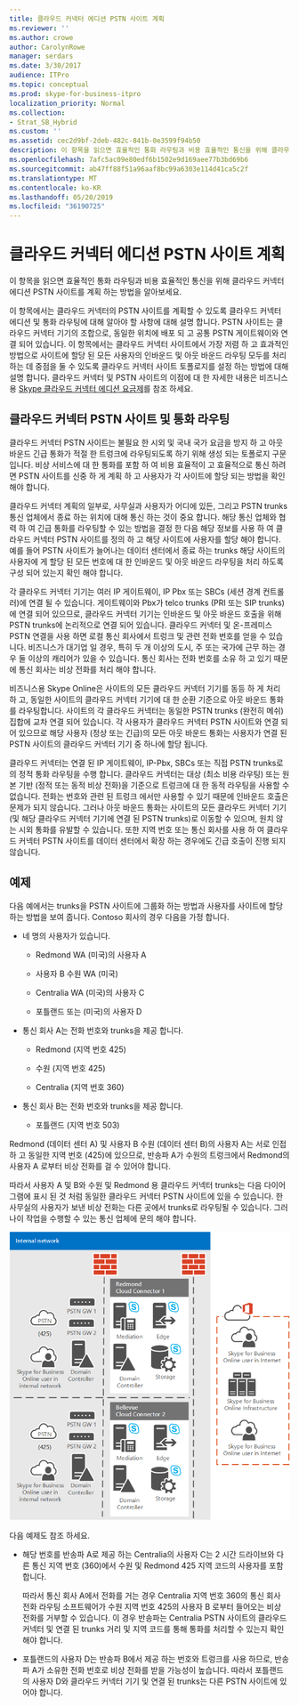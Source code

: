 ```yaml
---
title: 클라우드 커넥터 에디션 PSTN 사이트 계획
ms.reviewer: ''
ms.author: crowe
author: CarolynRowe
manager: serdars
ms.date: 3/30/2017
audience: ITPro
ms.topic: conceptual
ms.prod: skype-for-business-itpro
localization_priority: Normal
ms.collection:
- Strat_SB_Hybrid
ms.custom: ''
ms.assetid: cec2d9bf-2deb-482c-841b-0e3599f94b50
description: 이 항목을 읽으면 효율적인 통화 라우팅과 비용 효율적인 통신을 위해 클라우드 커넥터 에디션 PSTN 사이트를 계획 하는 방법을 알아보세요.
ms.openlocfilehash: 7afc5ac09e80edf6b1502e9d169aee77b3bd69b6
ms.sourcegitcommit: ab47ff88f51a96aaf8bc99a6303e114d41ca5c2f
ms.translationtype: MT
ms.contentlocale: ko-KR
ms.lasthandoff: 05/20/2019
ms.locfileid: "36190725"
---
```

# <a name="plan-for-cloud-connector-edition-pstn-sites"></a>클라우드 커넥터 에디션 PSTN 사이트 계획
 
이 항목을 읽으면 효율적인 통화 라우팅과 비용 효율적인 통신을 위해 클라우드 커넥터 에디션 PSTN 사이트를 계획 하는 방법을 알아보세요.
  
이 항목에서는 클라우드 커넥터의 PSTN 사이트를 계획할 수 있도록 클라우드 커넥터 에디션 및 통화 라우팅에 대해 알아야 할 사항에 대해 설명 합니다. PSTN 사이트는 클라우드 커넥터 기기의 조합으로, 동일한 위치에 배포 되 고 공통 PSTN 게이트웨이와 연결 되어 있습니다. 이 항목에서는 클라우드 커넥터 사이트에서 가장 저렴 하 고 효과적인 방법으로 사이트에 할당 된 모든 사용자의 인바운드 및 아웃 바운드 라우팅 모두를 처리 하는 데 중점을 둘 수 있도록 클라우드 커넥터 사이트 토폴로지를 설정 하는 방법에 대해 설명 합니다. 클라우드 커넥터 및 PSTN 사이트의 이점에 대 한 자세한 내용은 비즈니스용 [Skype 클라우드 커넥터 에디션 요금제](plan-skype-for-business-cloud-connector-edition.md)를 참조 하세요. 
  
## <a name="cloud-connector-pstn-sites-and-call-routing"></a>클라우드 커넥터 PSTN 사이트 및 통화 라우팅

클라우드 커넥터 PSTN 사이트는 불필요 한 시외 및 국내 국가 요금을 방지 하 고 아웃 바운드 긴급 통화가 적절 한 트렁크에 라우팅되도록 하기 위해 생성 되는 토폴로지 구문입니다. 비상 서비스에 대 한 통화를 포함 하 여 비용 효율적이 고 효율적으로 통신 하려면 PSTN 사이트를 신중 하 게 계획 하 고 사용자가 각 사이트에 할당 되는 방법을 확인 해야 합니다. 
  
클라우드 커넥터 계획의 일부로, 사무실과 사용자가 어디에 있든, 그리고 PSTN trunks 통신 업체에서 종료 하는 위치에 대해 통신 하는 것이 중요 합니다. 해당 통신 업체와 협력 하 여 긴급 통화를 라우팅할 수 있는 방법을 결정 한 다음 해당 정보를 사용 하 여 클라우드 커넥터 PSTN 사이트를 정의 하 고 해당 사이트에 사용자를 할당 해야 합니다. 예를 들어 PSTN 사이트가 늘어나는 데이터 센터에서 종료 하는 trunks 해당 사이트의 사용자에 게 할당 된 모든 번호에 대 한 인바운드 및 아웃 바운드 라우팅을 처리 하도록 구성 되어 있는지 확인 해야 합니다. 
  
각 클라우드 커넥터 기기는 여러 IP 게이트웨이, IP Pbx 또는 SBCs (세션 경계 컨트롤러)에 연결 될 수 있습니다. 게이트웨이와 Pbx가 telco trunks (PRI 또는 SIP trunks)에 연결 되어 있으므로, 클라우드 커넥터 기기는 인바운드 및 아웃 바운드 호출을 위해 PSTN trunks에 논리적으로 연결 되어 있습니다. 클라우드 커넥터 및 온-프레미스 PSTN 연결을 사용 하면 로컬 통신 회사에서 트렁크 및 관련 전화 번호를 얻을 수 있습니다. 비즈니스가 대기업 일 경우, 특히 두 개 이상의 도시, 주 또는 국가에 근무 하는 경우 둘 이상의 캐리어가 있을 수 있습니다. 통신 회사는 전화 번호를 소유 하 고 있기 때문에 통신 회사는 비상 전화를 처리 해야 합니다.
  
비즈니스용 Skype Online은 사이트의 모든 클라우드 커넥터 기기를 동등 하 게 처리 하 고, 동일한 사이트의 클라우드 커넥터 기기에 대 한 순환 기준으로 아웃 바운드 통화를 라우팅합니다. 사이트의 각 클라우드 커넥터는 동일한 PSTN trunks (완전히 메쉬) 집합에 교차 연결 되어 있습니다. 각 사용자가 클라우드 커넥터 PSTN 사이트와 연결 되어 있으므로 해당 사용자 (정상 또는 긴급)의 모든 아웃 바운드 통화는 사용자가 연결 된 PSTN 사이트의 클라우드 커넥터 기기 중 하나에 할당 됩니다. 
  
클라우드 커넥터는 연결 된 IP 게이트웨이, IP-Pbx, SBCs 또는 직접 PSTN trunks로의 정적 통화 라우팅을 수행 합니다. 클라우드 커넥터는 대상 (최소 비용 라우팅) 또는 원본 기반 (정적 또는 동적 비상 전화)을 기준으로 트렁크에 대 한 동적 라우팅을 사용할 수 없습니다. 전화는 번호와 관련 된 트렁크 에서만 사용할 수 있기 때문에 인바운드 호출은 문제가 되지 않습니다. 그러나 아웃 바운드 통화는 사이트의 모든 클라우드 커넥터 기기 (및 해당 클라우드 커넥터 기기에 연결 된 PSTN trunks)로 이동할 수 있으며, 원치 않는 시외 통화를 유발할 수 있습니다. 또한 지역 번호 또는 통신 회사를 사용 하 여 클라우드 커넥터 PSTN 사이트를 데이터 센터에서 확장 하는 경우에도 긴급 호출이 진행 되지 않습니다.
  
## <a name="an-example"></a>예제

다음 예에서는 trunks을 PSTN 사이트에 그룹화 하는 방법과 사용자를 사이트에 할당 하는 방법을 보여 줍니다. Contoso 회사의 경우 다음을 가정 합니다.
  
- 네 명의 사용자가 있습니다. 
    
  - Redmond WA (미국)의 사용자 A
    
  - 사용자 B 수원 WA (미국)
    
  - Centralia WA (미국)의 사용자 C
    
  - 포틀랜드 또는 (미국)의 사용자 D
    
- 통신 회사 A는 전화 번호와 trunks을 제공 합니다.
    
  - Redmond (지역 번호 425)
    
  - 수원 (지역 번호 425)
    
  - Centralia (지역 번호 360)
    
- 통신 회사 B는 전화 번호와 trunks을 제공 합니다.
    
  -  포틀랜드 (지역 번호 503)
    
Redmond (데이터 센터 A) 및 사용자 B 수원 (데이터 센터 B)의 사용자 A는 서로 인접 하 고 동일한 지역 번호 (425)에 있으므로, 반송파 A가 수원의 트렁크에서 Redmond의 사용자 A 로부터 비상 전화를 걸 수 있어야 합니다. 
  
따라서 사용자 A 및 B와 수원 및 Redmond 용 클라우드 커넥터 trunks는 다음 다이어그램에 표시 된 것 처럼 동일한 클라우드 커넥터 PSTN 사이트에 있을 수 있습니다. 한 사무실의 사용자가 보낸 비상 전화는 다른 곳에서 trunks로 라우팅될 수 있습니다. 그러나이 작업을 수행할 수 있는 통신 업체에 문의 해야 합니다.
  
![PSTN 사이트를 설정 하는 방법](../../media/2659caa7-9c18-4d4f-9c7a-61d0e6a07dc3.png)
  
다음 예제도 참조 하세요.
  
- 해당 번호를 반송파 A로 제공 하는 Centralia의 사용자 C는 2 시간 드라이브와 다른 통신 지역 번호 (360)에서 수원 및 Redmond 425 지역 코드의 사용자를 포함 합니다. 
    
    따라서 통신 회사 A에서 전화를 거는 경우 Centralia 지역 번호 360의 통신 회사 전화 라우팅 소프트웨어가 수원 지역 번호 425의 사용자 B 로부터 들어오는 비상 전화를 거부할 수 있습니다. 이 경우 반송파는 Centralia PSTN 사이트의 클라우드 커넥터 및 연결 된 trunks 거리 및 지역 코드를 통해 통화를 처리할 수 있는지 확인 해야 합니다.
    
- 포틀랜드의 사용자 D는 반송파 B에서 제공 하는 번호와 트렁크를 사용 하므로, 반송파 A가 소유한 전화 번호로 비상 전화를 받을 가능성이 높습니다. 따라서 포틀랜드의 사용자 D와 클라우드 커넥터 기기 및 연결 된 trunks는 다른 PSTN 사이트에 있어야 합니다.
    


